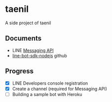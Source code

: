 # taenil
A side project of taenil

## Documents

- LINE [Messaging API](https://developers.line.me/en/docs/messaging-api/overview/)
- [line-bot-sdk-nodejs](https://github.com/line/line-bot-sdk-nodejs) github


## Progress

* [x] LINE Developers console registration
* [x] Create a channel (required for Messaging API)
* [ ] Building a sample bot with Heroku
